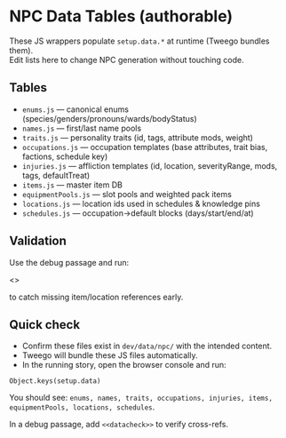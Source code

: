 # NPC Data Tables (authorable)

These JS wrappers populate `setup.data.*` at runtime (Tweego bundles them).  
Edit lists here to change NPC generation without touching code.

## Tables
- `enums.js` — canonical enums (species/genders/pronouns/wards/bodyStatus)
- `names.js` — first/last name pools
- `traits.js` — personality traits (id, tags, attribute mods, weight)
- `occupations.js` — occupation templates (base attributes, trait bias, factions, schedule key)
- `injuries.js` — affliction templates (id, location, severityRange, mods, tags, defaultTreat)
- `items.js` — master item DB
- `equipmentPools.js` — slot pools and weighted pack items
- `locations.js` — location ids used in schedules & knowledge pins
- `schedules.js` — occupation→default blocks (days/start/end/at)

## Validation
Use the debug passage and run:


<<datacheck>>

to catch missing item/location references early.

## Quick check
- Confirm these files exist in `dev/data/npc/` with the intended content.
- Tweego will bundle these JS files automatically.
- In the running story, open the browser console and run:

```
Object.keys(setup.data)
```

You should see: `enums, names, traits, occupations, injuries, items, equipmentPools, locations, schedules`.

In a debug passage, add `<<datacheck>>` to verify cross-refs.
